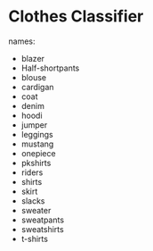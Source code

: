 # Clothes Classifier

names:

- blazer
- Half-shortpants
- blouse
- cardigan
- coat
- denim
- hoodi
- jumper
- leggings
- mustang
- onepiece
- pkshirts
- riders
- shirts
- skirt
- slacks
- sweater
- sweatpants
- sweatshirts
- t-shirts
